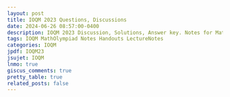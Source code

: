 ```yaml
---
layout: post
title: IOQM 2023 Questions, Discussions
date: 2024-06-26 08:57:00-0400
description: IOQM 2023 Discussion, Solutions, Answer key. Notes for Mathematics Olympiad, IOQM, RMO, INMO. Problem set, Solutions, Questions, Answers, Hints, Walkthroughs, Discussions, Solutions in pdf.
tags: IOQM MathOlympiad Notes Handouts LectureNotes
categories: IOQM
jpdf: IOQM23
jsujet: IOQM
lnmo: true
giscus_comments: true
pretty_table: true
related_posts: false
---
```

